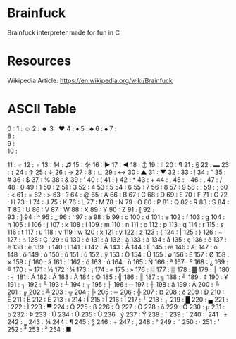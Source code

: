 # Brainfuck
 Brainfuck interpreter made for fun in C
# Resources
 Wikipedia Article: https://en.wikipedia.org/wiki/Brainfuck
# ASCII Table
0 : 
1 : ☺
2 : ☻
3 : ♥
4 : ♦
5 : ♣
6 : ♠
7 :  
8 :  
9 :  
10 : 

11 : ♂
12 : ♀
13 :
14 : ♫
15 : ☼
16 : ►
17 : ◄
18 : ↕
19 : ‼
20 : ¶
21 : §
22 : ▬
23 : ↨
24 : ↑
25 : ↓
26 : →
27 :
8 : ∟
29 : ↔
30 : ▲
31 : ▼
32 :
33 : !
34 : "
35 : #
36 : $
37 : %
38 : &
39 : '
40 : (
41 : )
42 : *
43 : +
44 : ,
45 : -
46 : .
47 : /
48 : 0
49 : 1
50 : 2
51 : 3
52 : 4
53 : 5
54 : 6
55 : 7
56 : 8
57 : 9
58 : :
59 : ;
60 : <
61 : =
62 : >
63 : ?
64 : @
65 : A
66 : B
67 : C
68 : D
69 : E
70 : F
71 : G
72 : H
73 : I
74 : J
75 : K
76 : L
77 : M
78 : N
79 : O
80 : P
81 : Q
82 : R
83 : S
84 : T
85 : U
86 : V
87 : W
88 : X
89 : Y
90 : Z
91 : [
92 : \
93 : ]
94 : ^
95 : _
96 : `
97 : a
98 : b
99 : c
100 : d
101 : e
102 : f
103 : g
104 : h
105 : i
106 : j
107 : k
108 : l
109 : m
110 : n
111 : o
112 : p
113 : q
114 : r
115 : s
116 : t
117 : u
118 : v
119 : w
120 : x
121 : y
122 : z
123 : {
124 : |
125 : }
126 : ~
127 : ⌂
128 : Ç
129 : ü
130 : é
131 : â
132 : ä
133 : à
134 : å
135 : ç
136 : ê
137 : ë
138 : è
139 : ï
140 : î
141 : ì
142 : Ä
143 : Å
144 : É
145 : æ
146 : Æ
147 : ô
148 : ö
149 : ò
150 : û
151 : ù
152 : ÿ
153 : Ö
154 : Ü
155 : ø
156 : £
157 : Ø
158 : ×
159 : ƒ
160 : á
161 : í
162 : ó
163 : ú
164 : ñ
165 : Ñ
166 : ª
167 : º
168 : ¿
169 : ®
170 : ¬
171 : ½
172 : ¼
173 : ¡
174 : «
175 : »
176 : ░
177 : ▒
178 : ▓
179 : │
180 : ┤
181 : Á
182 : Â
183 : À
184 : ©
185 : ╣
186 : ║
187 : ╗
188 : ╝
189 : ¢
190 : ¥
191 : ┐
192 : └
193 : ┴
194 : ┬
195 : ├
196 : ─
197 : ┼
198 : ã
199 : Ã
200 : ╚
201 : ╔
202 : ╩
203 : ╦
204 : ╠
205 : ═
206 : ╬
207 : ¤
208 : ð
209 : Ð
210 : Ê
211 : Ë
212 : È
213 : ı
214 : Í
215 : Î
216 : Ï
217 : ┘
218 : ┌
219 : █
220 : ▄
221 : ¦
222 : Ì
223 : ▀
224 : Ó
225 : ß
226 : Ô
227 : Ò
228 : õ
229 : Õ
230 : µ
231 : þ
232 : Þ
233 : Ú
234 : Û
235 : Ù
236 : ý
237 : Ý
238 : ¯
239 : ´
240 : ­
241 : ±
242 : ‗
243 : ¾
244 : ¶
245 : §
246 : ÷
247 : ¸
248 : °
249 : ¨
250 : ·
251 : ¹
252 : ³
253 : ²
254 : ■
